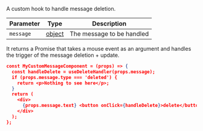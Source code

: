 A custom hook to handle message deletion.

| Parameter | Type                                                     | Description                |
| --------- | -------------------------------------------------------- | -------------------------- |
| `message` | [object](https://getstream.io/chat/docs/javascript/message_format/?language=javascript) | The message to be handled |

It returns a Promise that takes a mouse event as an argument and handles the trigger of the message deletion + update.

```json
const MyCustomMessageComponent = (props) => {
  const handleDelete = useDeleteHandler(props.message);
  if (props.message.type === 'deleted') {
    return <p>Nothing to see here</p>;
  }
  return (
    <div>
      {props.message.text} <button onClick={handleDelete}>delete</button>
    </div>
  );
};
```

